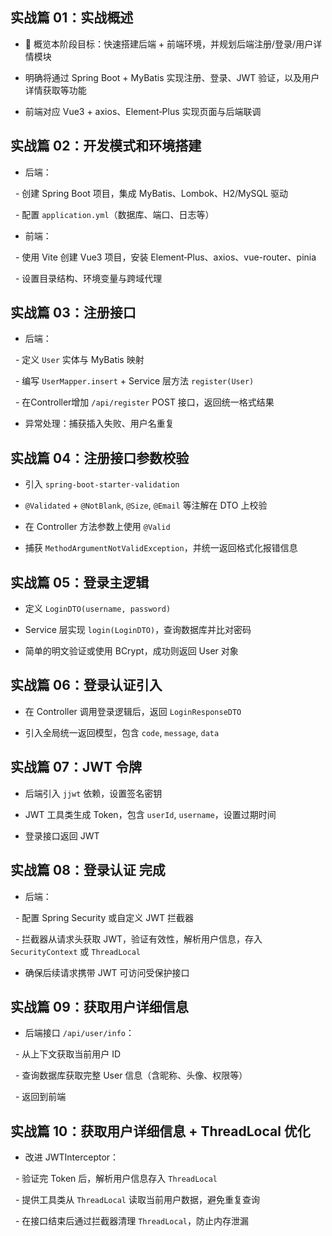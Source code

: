 ## 实战篇 01：实战概述

- 📌 概览本阶段目标：快速搭建后端 + 前端环境，并规划后端注册/登录/用户详情模块  

- 明确将通过 Spring Boot + MyBatis 实现注册、登录、JWT 验证，以及用户详情获取等功能  

- 前端对应 Vue3 + axios、Element‑Plus 实现页面与后端联调

  

## 实战篇 02：开发模式和环境搭建

- 后端：

  - 创建 Spring Boot 项目，集成 MyBatis、Lombok、H2/MySQL 驱动

  - 配置 `application.yml`（数据库、端口、日志等）

- 前端：

  - 使用 Vite 创建 Vue3 项目，安装 Element‑Plus、axios、vue-router、pinia

  - 设置目录结构、环境变量与跨域代理

  

## 实战篇 03：注册接口

- 后端：

  - 定义 `User` 实体与 MyBatis 映射

  - 编写 `UserMapper.insert` + Service 层方法 `register(User)`

  - 在Controller增加 `/api/register` POST 接口，返回统一格式结果

- 异常处理：捕获插入失败、用户名重复

  

## 实战篇 04：注册接口参数校验

- 引入 `spring-boot-starter-validation`

- `@Validated` + `@NotBlank`, `@Size`, `@Email` 等注解在 DTO 上校验

- 在 Controller 方法参数上使用 `@Valid`

- 捕获 `MethodArgumentNotValidException`，并统一返回格式化报错信息

  

## 实战篇 05：登录主逻辑

- 定义 `LoginDTO(username, password)`

- Service 层实现 `login(LoginDTO)`，查询数据库并比对密码

- 简单的明文验证或使用 BCrypt，成功则返回 User 对象

  

## 实战篇 06：登录认证引入

- 在 Controller 调用登录逻辑后，返回 `LoginResponseDTO`

- 引入全局统一返回模型，包含 `code`, `message`, `data`

  

## 实战篇 07：JWT 令牌

- 后端引入 `jjwt` 依赖，设置签名密钥

- JWT 工具类生成 Token，包含 `userId`, `username`，设置过期时间

- 登录接口返回 JWT

  

## 实战篇 08：登录认证 完成

- 后端：

  - 配置 Spring Security 或自定义 JWT 拦截器

  - 拦截器从请求头获取 JWT，验证有效性，解析用户信息，存入 `SecurityContext` 或 `ThreadLocal`

- 确保后续请求携带 JWT 可访问受保护接口

  

## 实战篇 09：获取用户详细信息

- 后端接口 `/api/user/info`：

  - 从上下文获取当前用户 ID

  - 查询数据库获取完整 User 信息（含昵称、头像、权限等）

  - 返回到前端

  

## 实战篇 10：获取用户详细信息 + ThreadLocal 优化

- 改进 JWTInterceptor：

  - 验证完 Token 后，解析用户信息存入 `ThreadLocal`

  - 提供工具类从 `ThreadLocal` 读取当前用户数据，避免重复查询

  - 在接口结束后通过拦截器清理 `ThreadLocal`，防止内存泄漏
